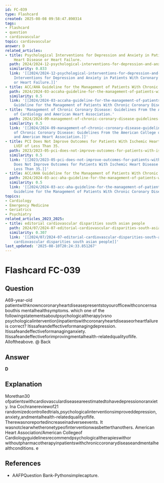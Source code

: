 ```yaml
---
id: FC-039
type: Flashcard
created: 2025-08-08 09:58:47.890314
tags:
- Flashcard
- question
- cardiovascular
topic: cardiovascular
answer: D
related_articles:
- title: Psychological Interventions for Depression and Anxiety in Patients With Coronary
    Heart Disease or Heart Failure.
  path: 2024/2024-12-psychological-interventions-for-depression-and-anxiety-in-pa.md
  similarity: 0.833
  link: '[[2024/2024-12-psychological-interventions-for-depression-and-anxiety-in-pa|Psychological
    Interventions for Depression and Anxiety in Patients With Coronary Heart Disease
    or Heart Failure.]]'
- title: ACC/AHA Guideline for the Management of Patients With Chronic Coronary Disease.
  path: 2024/2024-03-accaha-guideline-for-the-management-of-patients-with-chronic.md
  similarity: 0.5
  link: '[[2024/2024-03-accaha-guideline-for-the-management-of-patients-with-chronic|ACC/AHA
    Guideline for the Management of Patients With Chronic Coronary Disease.]]'
- title: 'Management of Chronic Coronary Disease: Guidelines From the American College
    of Cardiology and American Heart Association.'
  path: 2024/2024-09-management-of-chronic-coronary-disease-guidelines-from-the-a.md
  similarity: 0.5
  link: '[[2024/2024-09-management-of-chronic-coronary-disease-guidelines-from-the-a|Management
    of Chronic Coronary Disease: Guidelines From the American College of Cardiology
    and American Heart Association.]]'
- title: PCI Does Not Improve Outcomes for Patients With Ischemic Heart Disease and
    LVEF of Less Than 35.
  path: 2023/2023-05-pci-does-not-improve-outcomes-for-patients-with-ischemic-hea.md
  similarity: 0.5
  link: '[[2023/2023-05-pci-does-not-improve-outcomes-for-patients-with-ischemic-hea|PCI
    Does Not Improve Outcomes for Patients With Ischemic Heart Disease and LVEF of
    Less Than 35.]]'
- title: ACC/AHA Guideline for the Management of Patients With Chronic Coronary Disease.
  path: 2024/2024-03-acc-aha-guideline-for-the-management-of-patients-with-chroni.md
  similarity: 0.5
  link: '[[2024/2024-03-acc-aha-guideline-for-the-management-of-patients-with-chroni|ACC/AHA
    Guideline for the Management of Patients With Chronic Coronary Disease.]]'
topics:
- Cardiology
- Emergency Medicine
- Geriatrics
- Psychiatry
related_articles_2023_2025:
- title: editorial cardiovascular disparities south asian people
  path: 2024/07/2024-07-editorial-cardiovascular-disparities-south-asian-people.md
  similarity: 0.307
  link: '[[2024/07/2024-07-editorial-cardiovascular-disparities-south-asian-people|editorial
    cardiovascular disparities south asian people]]'
last_updated: '2025-08-10T20:24:33.851267'
---
```


# Flashcard FC-039

## Question

A69-year-old patientwithknowncoronaryheartdiseasepresentstoyourofficewithconcernsabouthis mentalhealthsymptoms. which one of the followingstatementsaboutpsychologicaltherapy(vsno psychologicalintervention)inpatientswithcoronaryheartdiseaseorheartfailureis correct? Itissafeandeffectiveformanagingdepression. Itissafeandeffectiveformanaginganxiety. Itissafeandeffectiveforimprovingmentalhealth-relatedqualityoflife. Alloftheabove. @ Back

## Answer

**D**

## Explanation

Morethan30 ofpatientswithcardiovasculardiseaseareestimatedtohavedepressionoranxiety. Ina Cochranereviewof21 randomizedcontrolledtrials,psychologicalinterventionsimproveddepression, anxiety,andmentalhealth-relatedqualityoflife. Therewasnoreportedincreaseinadverseevents. It wasnotclearwhetheronetypeofinterventionwasbetterthanothers. American Heart Association/American Collegeof Cardiologyguidelinesrecommendpsychologicaltherapieswithor withoutpharmacotherapyinpatientswithchroniccoronarydiseaseandmentalhealthconditions. e

## References

- AAFPQuestion Bank-Pythonsimplecapture.

